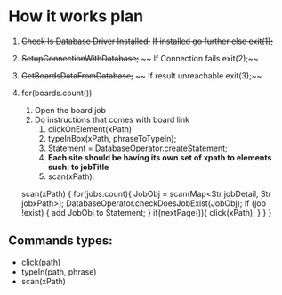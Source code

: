 
# How it works plan

1. ~~Check Is Database Driver Installed;~~
    ~~If installed go further else exit(1);~~
2. ~~SetupConnectionWithDatabase;~~
    ~~    If Connection fails exit(2);~~
3. ~~GetBoardsDataFromDatabase;~~
    ~~    If result unreachable exit(3);~~
4. for(boards.count())
    1. Open the board job
    2. Do instructions that comes with board link
        1. clickOnElement(xPath)
        2. typeInBox(xPath, phraseToTypeIn);
        3. Statement = DatabaseOperator.createStatement;
        4. **Each site should be having its own set of xpath to elements such: to jobTitle** 
        5. scan(xPath);
            
	scan(xPath) {
	for(jobs.count){
                JobObj = scan(Map<Str jobDetail, Str jobxPath>);
                DatabaseOperator.checkDoesJobExist(JobObj);
                if (job !exist) {
                    add JobObj to Statement;
                }
                if(nextPage()){
                    click(xPath);
                }
            }
     }


## Commands types:
- click(path)
- typeIn(path, phrase)
- scan(xPath)